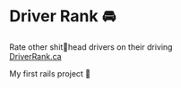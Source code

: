 # Driver Rank 🚘

Rate other shit💩head drivers on their driving  
[DriverRank.ca](https://driverrank.ca)  

My first rails project 💎
